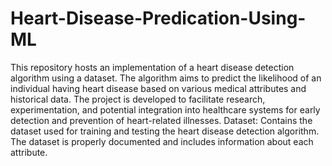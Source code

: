 # Heart-Disease-Predication-Using-ML
This repository hosts an implementation of a heart disease detection algorithm using a dataset. The algorithm aims to predict the likelihood of an individual having heart disease based on various medical attributes and historical data. The project is developed to facilitate research, experimentation, and potential integration into healthcare systems for early detection and prevention of heart-related illnesses.
Dataset: Contains the dataset used for training and testing the heart disease detection algorithm. The dataset is properly documented and includes information about each attribute.


